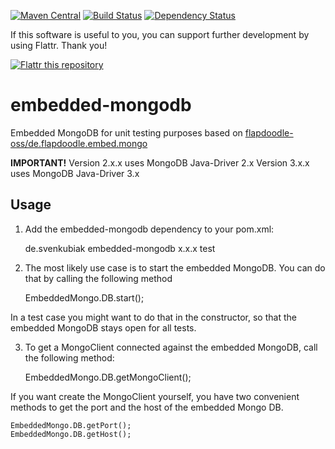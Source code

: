 [![Maven Central](https://maven-badges.herokuapp.com/maven-central/de.svenkubiak/embedded-mongodb/badge.svg)](https://maven-badges.herokuapp.com/maven-central/de.svenkubiak/embedded-mongodb)
[![Build Status](https://secure.travis-ci.org/svenkubiak/embedded-mongodb.png?branch=master)](http://travis-ci.org/svenkubiak/embedded-mongodb)
[![Dependency Status](https://www.versioneye.com/user/projects/54dcb9b3c1bbbda0130003fc/badge.svg?style=flat)](https://www.versioneye.com/user/projects/54dcb9b3c1bbbda0130003fc)

If this software is useful to you, you can support further development by using Flattr. Thank you!

[![Flattr this repository](http://api.flattr.com/button/flattr-badge-large.png)](https://flattr.com/submit/auto?user_id=svenkubiak&url=https://github.com/svenkubiak/embedded-mongodb&title=embedded-mongodb&language=en&tags=github&category=software)


embedded-mongodb
================

Embedded MongoDB for unit testing purposes based on [flapdoodle-oss/de.flapdoodle.embed.mongo][1]

**IMPORTANT!**
Version 2.x.x uses MongoDB Java-Driver 2.x
Version 3.x.x uses MongoDB Java-Driver 3.x

Usage
------------------

1) Add the embedded-mongodb dependency to your pom.xml:

    <dependency>
        <groupId>de.svenkubiak</groupId>
        <artifactId>embedded-mongodb</artifactId>
        <version>x.x.x</version>
        <scope>test</scope>
    </dependency>

2) The most likely use case is to start the embedded MongoDB. You can do that by calling the following method

	EmbeddedMongo.DB.start();
	
In a test case you might want to do that in the constructor, so that the embedded MongoDB stays open for all tests.

3) To get a MongoClient connected against the embedded MongoDB, call the following method:

	EmbeddedMongo.DB.getMongoClient();
	
If you want create the MongoClient yourself, you have two convenient methods to get the port and the host of the embedded Mongo DB.

	EmbeddedMongo.DB.getPort();
	EmbeddedMongo.DB.getHost();


[1]: https://github.com/flapdoodle-oss/de.flapdoodle.embed.mongo